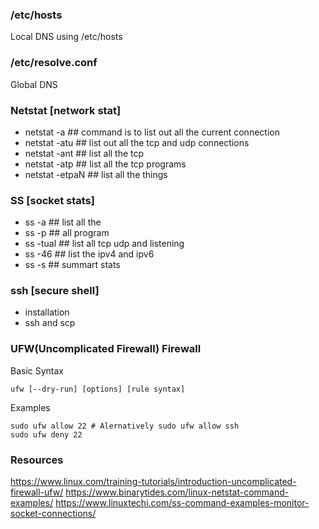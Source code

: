 
### /etc/hosts
Local DNS using /etc/hosts

### /etc/resolve.conf
Global DNS

### Netstat [network stat]

  - netstat -a ## command is to list out all the current connection
  - netstat -atu ## list out all the tcp and udp connections
  - netstat -ant ## list all the tcp 
  - netstat -atp ## list all the tcp programs
  - netstat -etpaN ## list all the things

### SS [socket stats]

  - ss -a ## list all the 
  - ss -p ## all program
  - ss -tual ## list all tcp udp and listening
  - ss -46 ## list the ipv4 and ipv6
  - ss -s ## summart stats

### ssh [secure shell]

- installation
- ssh and scp


### UFW(Uncomplicated Firewall) Firewall
Basic Syntax
```shell
ufw [--dry-run] [options] [rule syntax]
```

Examples
```shell
sudo ufw allow 22 # Alernatively sudo ufw allow ssh
sudo ufw deny 22

```

### Resources
  https://www.linux.com/training-tutorials/introduction-uncomplicated-firewall-ufw/
  https://www.binarytides.com/linux-netstat-command-examples/
  https://www.linuxtechi.com/ss-command-examples-monitor-socket-connections/
